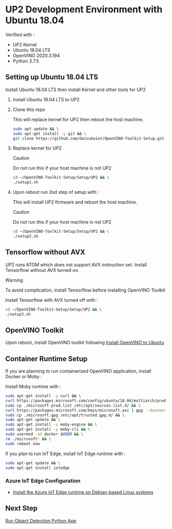 # UP2 Development Environment with Ubuntu 18.04

Verified with :

- UP2 Kernel
- Ubuntu 18.04 LTS
- OpenVINO 2020.3.194
- Python 3.7.5

## Setting up Ubuntu 18.04 LTS

Install Ubuntu 18.04 LTS then install Kernel and other tools for UP2

1. Install Ubuntu 18.04 LTS to UP2

1. Clone this repo

    This will replace kernel for UP2 then reboot the host machine.

    ```bash
    sudo apt update && \
    sudo apt-get install -y git && \
    git clone https://github.com/daisukeiot/OpenVINO-Toolkit-Setup.git
    ```

1. Replace kernel for UP2

    > [!CAUTION]  
    > Do not run this if your host machine is not UP2

    ```bash
    cd ~/OpenVINO-Toolkit-Setup/Setup/UP2 && \
    ./setup1.sh
    ```

1. Upon reboot run 2nd step of setup with :

    This will install UP2 firmware and reboot the host machine.

    > [!CAUTION]  
    > Do not run this if your host machine is not UP2

    ```bash
    cd ~/OpenVINO-Toolkit-Setup/Setup/UP2 && \
    ./setup2.sh
    ```

## Tensorflow without AVX

UP2 runs ATOM which does not support AVX instruction set.  Install Tensorflow without AVX turned on.

> [!WARNING]  
> To avoid complication, install Tensorflow before installing OpenVINO Toolkit

Install Tensorflow with AVX turned off with :

```bash
cd ~/OpenVINO-Toolkit-Setup/Setup/UP2 && \
./setup3.sh
```

## OpenVINO Toolkit

Upon reboot, install OpenVINO toolkit following [Install OpenVINO to Ubuntu](../Ubuntu/README.md)

## Container Runtime Setup

If you are planning to run containerized OpenVINO application, install Docker or Moby :

Install Moby runtime with :

```bash
sudo apt-get install -y curl && \
curl https://packages.microsoft.com/config/ubuntu/18.04/multiarch/prod.list > ./microsoft-prod.list && \
sudo cp ./microsoft-prod.list /etc/apt/sources.list.d/ && \
curl https://packages.microsoft.com/keys/microsoft.asc | gpg --dearmor > microsoft.gpg && \
sudo cp ./microsoft.gpg /etc/apt/trusted.gpg.d/ && \
sudo apt-get update && \
sudo apt-get install -y moby-engine && \
sudo apt-get install -y moby-cli && \
sudo usermod -aG docker $USER && \
rm ./microsoft* && \
sudo reboot now
```

If you plan to run IoT Edge, install IoT Edge runtime with :

```bash
sudo apt-get update && \
sudo apt-get install iotedge
```

### Azure IoT Edge Configuration

- [Install the Azure IoT Edge runtime on Debian-based Linux systems](https://docs.microsoft.com/en-us/azure/iot-edge/how-to-install-iot-edge-linux)

## Next Step

[Run Object Detection Python App](../../README.md#running-object-detection-python-app)